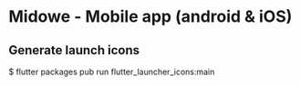 # Midowe - Mobile app (android & iOS)

## Generate launch icons

$ flutter packages pub run flutter_launcher_icons:main

